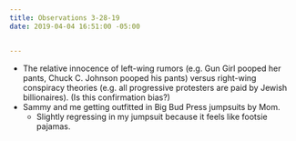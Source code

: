 ```yaml
---
title: Observations 3-28-19
date: 2019-04-04 16:51:00 -05:00


---
```


- The relative innocence of left-wing rumors (e.g. Gun Girl pooped her pants, Chuck C. Johnson pooped his pants) versus right-wing conspiracy theories (e.g. all progressive protesters are paid by Jewish billionaires). (Is this confirmation bias?)
- Sammy and me getting outfitted in Big Bud Press jumpsuits by Mom.
	- Slightly regressing in my jumpsuit because it feels like footsie pajamas.